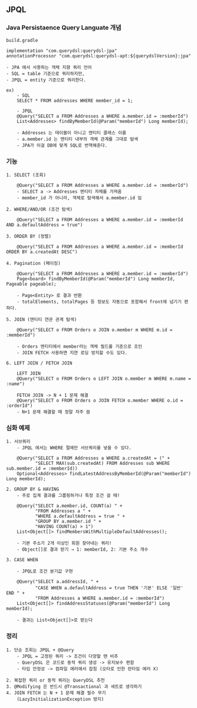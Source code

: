 ## JPQL 

### Java Persistaence Query Languate 개념

    build.gradle

    implementation "com.querydsl:querydsl-jpa"
    annotationProcessor "com.querydsl:querydsl-apt:${querydslVersion}:jpa"

    - JPA 에서 사용하는 객체 지향 쿼리 언어
    - SQL = table 기준으로 쿼리하지만,
    - JPQL = entity 기준으로 쿼리한다.
  
    ex)
        - SQL
        SELECT * FROM addresses WHERE member_id = 1;

        - JPQL
        @Query("SELECT a FROM Addresses a WHERE a.member.id = :memberId")
        List<Addresses> findByMemberId(@Param("memberId") Long memberId);

        - Addresses 는 테이블이 아니고 엔티티 클래스 이름
        - a.member.id 는 엔티티 내부의 객체 관계를 그대로 탐색
        - JPA가 이걸 DB에 맞게 SQL로 번역해준다.
      
### 기능

    1. SELECT (조회)

        @Query("SELECT a FROM Addresses a WHERE a.member.id = :memberId")
        - SELECT a -> Addresses 엔티티 자체를 가져옴
        - member_id 가 아니라, 객체로 탐색해서 a.member.id 임
        
    2. WHERE/AND/OR (조건 탐색)

        @Query("SELECT a FROM Addresses a WHERE a.member.id = :memberId AND a.defaultAddress = true")    

    3. ORDER BY (정렬)    

        @Query("SELECT a FROM Addresses a WHERE a.member.id = :memberId ORDER BY a.createdAt DESC")

    4. Pagination (페이징)

        @Query("SELECT a FROM Addresses a WHERE a.member.id = :memberId")    
        Page<board> findByMemberId(@Param("memberId") Long memberId, Pageable pageable);

        - Page<Entity> 로 결과 반환
        - totalElements, totalPages 등 정보도 자동으로 포함해서 front에 넘기기 편하다.
        
    5. JOIN (엔티티 연관 관계 탐색)

        @Query("SELECT o FROM Orders o JOIN o.member m WHERE m.id = :memberId")

        - Orders 엔티티에서 member라는 객체 필드를 기준으로 조인
        - JOIN FETCH 사용하면 지연 로딩 방지할 수도 있다.

    6. LEFT JOIN / FETCH JOIN   

        LEFT JOIN
        @Query("SELECT o FROM Orders o LEFT JOIN o.member m WHERE m.name = :name")

        FETCH JOIN -> N + 1 문제 해결
        @Query("SELECT o FROM Orders o JOIN FETCH o.member WHERE o.id = :orderId")
        - N+1 문제 해결할 때 정말 자주 씀
    
### 심화 예제

    1. 서브쿼리
        - JPQL 에서는 WHERE 절에만 서브쿼리를 넣을 수 있다.

        @Query("SELECT a FROM Addresses a WHERE a.createdAt = (" +
               "SELECT MAX(sub.createdAt) FROM Addresses sub WHERE sub.member.id = :memberId))
        Optional<Addresses> findLatestAddressByMemberId(@Param("memberId") Long memberId);               

    2. GROUP BY & HAVING
        - 주로 집계 결과를 그룹핑하거나 특정 조건 걸 때!
      
        @Query("SELECT a.member.id, COUNT(a) " +
               "FROM Addresses a " +
               "WHERE a.defaultAddress = true " +
               "GROUP BY a.member.id " +
               "HAVING COUNT(a) > 1")
        List<Object[]> findMembersWithMultipleDefaultAddresses();

        - 기본 주소가 2개 이상인 회원 찾아내는 쿼리!
        - Object[]로 결과 받기 → 1: memberId, 2: 기본 주소 개수

    3. CASE WHEN

        - JPQL로 조건 분기값 구현
      
        @Query("SELECT a.addressId, " +
               "CASE WHEN a.defaultAddress = true THEN '기본' ELSE '일반' END " +
               "FROM Addresses a WHERE a.member.id = :memberId")
        List<Object[]> findAddressStatuses(@Param("memberId") Long memberId);

        - 결과는 List<Object[]>로 받는다

### 정리

    1. 단순 조회는 JPQL + @Query 
        - JPQL = 고정된 쿼리 -> 조건이 다양할 땐 비추
        - QueryDSL 은 코드로 동적 쿼리 생성 -> 유지보수 편함
        - 타입 안정성 -> 컴파일 에러에서 잡힘 (오타로 인한 런타임 에러 X)

    2. 복잡한 쿼리 or 동적 쿼리는 QueryDSL 추천
    3. @Modifying 은 반드시 @Transactional 과 세트로 생각하기
    4. JOIN FETCH 는 N + 1 문제 해결 필수 무기
        (LazyInitializationException 방지)
        